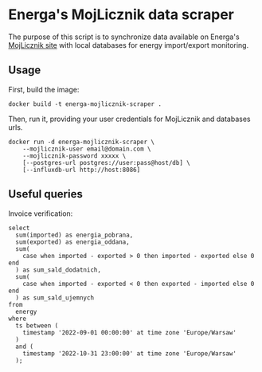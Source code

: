 # Energa's MojLicznik data scraper

The purpose of this script is to synchronize data available
on Energa's [MojLicznik site](https://mojlicznik.energa-operator.pl/)
with local databases for energy import/export monitoring.

## Usage

First, build the image:

    docker build -t energa-mojlicznik-scraper .

Then, run it, providing your user credentials for MojLicznik
and databases urls.

    docker run -d energa-mojlicznik-scraper \
        --mojlicznik-user email@domain.com \
        --mojlicznik-password xxxxx \
        [--postgres-url postgres://user:pass@host/db] \
        [--influxdb-url http://host:8086]

## Useful queries

Invoice verification:

```
select 
  sum(imported) as energia_pobrana, 
  sum(exported) as energia_oddana, 
  sum(
    case when imported - exported > 0 then imported - exported else 0 end
  ) as sum_sald_dodatnich, 
  sum(
    case when imported - exported < 0 then exported - imported else 0 end
  ) as sum_sald_ujemnych 
from 
  energy 
where 
  ts between (
    timestamp '2022-09-01 00:00:00' at time zone 'Europe/Warsaw'
  ) 
  and (
    timestamp '2022-10-31 23:00:00' at time zone 'Europe/Warsaw'
  );
```
